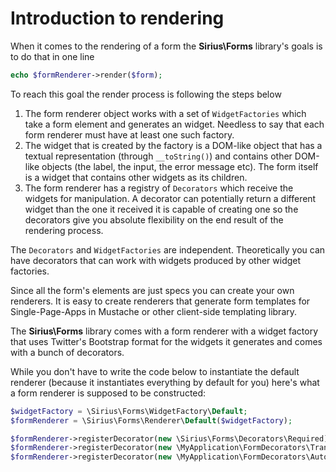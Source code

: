 # Introduction to rendering

When it comes to the rendering of a form the **Sirius\Forms** library's goals is to do that in one line

```php
echo $formRenderer->render($form);
```

To reach this goal the render process is following the steps below

1. The form renderer object works with a set of `WidgetFactories` which take a form element and generates an widget. Needless to say that each form renderer must have at least one such factory.
2. The widget that is created by the factory is a DOM-like object that has a textual representation (through `__toString()`) and contains other DOM-like objects (the label, the input, the error message etc). The form itself is a widget that contains other widgets as its children.
3. The form renderer has a registry of `Decorators` which receive the widgets for manipulation. A decorator can potentially return a different widget than the one it received it is capable of creating one so the decorators give you absolute flexibility on the end result of the rendering process.

The `Decorators` and `WidgetFactories` are independent. Theoretically you can have decorators that can work with widgets produced by other widget factories.

Since all the form's elements are just specs you can create your own renderers. It is easy to create renderers that generate form templates for Single-Page-Apps in Mustache or other client-side templating library.

The **Sirius\Forms** library comes with a form renderer with a widget factory that uses Twitter's Bootstrap format for the widgets it generates and comes with a bunch of decorators.

While you don't have to write the code below to instantiate the default renderer (because it instantiates everything by default for you) here's what a form renderer is supposed to be constructed:

```php
$widgetFactory = \Sirius\Forms\WidgetFactory\Default;
$formRenderer = \Sirius\Forms\Renderer\Default($widgetFactory);

$formRenderer->registerDecorator(new \Sirius\Forms\Decorators\Required);
$formRenderer->registerDecorator(new \MyApplication\FormDecorators\Translate($translator));
$formRenderer->registerDecorator(new \MyApplication\FormDecorators\Autocomplete);
```